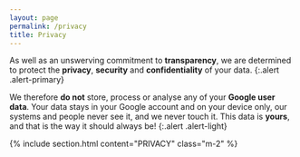```yaml
---
layout: page
permalink: /privacy
title: Privacy
---
```


As well as an unswerving commitment to __transparency__, we are determined to protect the __privacy__, __security__ and __confidentiality__ of your data.
{:.alert .alert-primary}

We therefore __do not__ store, process or analyse any of your __Google user data__. Your data stays in your Google account and on your device only, our systems and people never see it, and we never touch it. This data is __yours__, and that is the way it should always be!
{:.alert .alert-light}

{% include section.html content="PRIVACY" class="m-2" %}